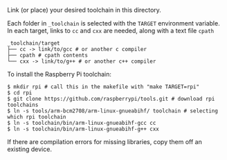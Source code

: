 Link (or place) your desired toolchain in this directory.

Each folder in `_toolchain` is selected with the `TARGET` environment variable.
In each target, links to `cc` and `cxx` are needed, along with a text file `cpath`

```
_toolchain/target
├── cc -> link/to/gcc # or another c compiler
├── cpath # cpath contents
└── cxx -> link/to/g++ # or another c++ compiler
```

To install the Raspberry Pi toolchain:
```
$ mkdir rpi # call this in the makefile with "make TARGET=rpi"
$ cd rpi
$ git clone https://github.com/raspberrypi/tools.git # download rpi toolchains
$ ln -s tools/arm-bcm2708/arm-linux-gnueabihf/ toolchain # selecting which rpi toolchain
$ ln -s toolchain/bin/arm-linux-gnueabihf-gcc cc
$ ln -s toolchain/bin/arm-linux-gnueabihf-g++ cxx
```

If there are compilation errors for missing libraries, copy them off an existing device.

